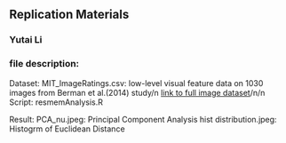 ## Replication Materials
### Yutai Li

### file description:
Dataset:
MIT_ImageRatings.csv: low-level visual feature data on 1030 images from Berman et al.(2014) study/n
[link to full image dataset](https://github.com/yutaili/Data/tree/main/dataset)/n/n
Script:
resmemAnalysis.R

Result:
PCA_nu.jpeg: Principal Component Analysis
hist distribution.jpeg: Histogrm of Euclidean Distance
